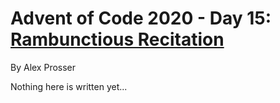 # Advent of Code 2020 - Day 15: [Rambunctious Recitation](https://adventofcode.com/2020/day/15)
By Alex Prosser

Nothing here is written yet...